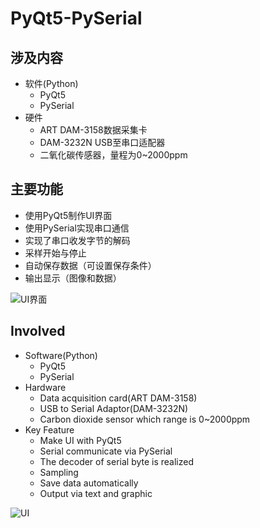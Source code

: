 # PyQt5-PySerial
## 涉及内容
* 软件(Python)
  * PyQt5
  * PySerial
* 硬件
  * ART DAM-3158数据采集卡
  * DAM-3232N USB至串口适配器
  * 二氧化碳传感器，量程为0~2000ppm

## 主要功能
  * 使用PyQt5制作UI界面
  * 使用PySerial实现串口通信
  * 实现了串口收发字节的解码
  * 采样开始与停止
  * 自动保存数据（可设置保存条件）
  * 输出显示（图像和数据）

![UI界面](https://github.com/System543/PyQt5-PySerial/tree/main/resources/show.png)


## Involved
* Software(Python)
  * PyQt5
  * PySerial
* Hardware
  * Data acquisition card(ART DAM-3158)
  * USB to Serial Adaptor(DAM-3232N)
  * Carbon dioxide sensor which range is 0~2000ppm
* Key Feature
  * Make UI with PyQt5
  * Serial communicate via PySerial
  * The decoder of serial byte is realized
  * Sampling
  * Save data automatically
  * Output via text and graphic
 
![UI](https://github.com/System543/PyQt5-PySerial/tree/main/resources/show.png)


